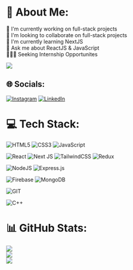 # 💫 About Me:

🔭 I'm currently working on full-stack projects<br>👯 I'm looking to collaborate on full-stack projects<br> 🌱 I'm currently learning NextJS<br>🤔 Ask me about ReactJS & JavaScript <br>👨🏻‍💻 Seeking Internship Opportunites

[![](https://visitcount.itsvg.in/api?id=webdevsudip&icon=2&color=3)](https://visitcount.itsvg.in)

## 🌐 Socials:

[![Instagram](https://img.shields.io/badge/Instagram-%23E4405F.svg?logo=Instagram&logoColor=white)](https://instagram.com/sudipb7_) [![LinkedIn](https://img.shields.io/badge/LinkedIn-%230077B5.svg?logo=linkedin&logoColor=white)](https://linkedin.com/in/sudipb7)

# 💻 Tech Stack:

![HTML5](https://img.shields.io/badge/html5-%23E34F26.svg?style=for-the-badge&logo=html5&logoColor=white)
![CSS3](https://img.shields.io/badge/css3-%231572B6.svg?style=for-the-badge&logo=css3&logoColor=white)
![JavaScript](https://img.shields.io/badge/javascript-%23323330.svg?style=for-the-badge&logo=javascript&logoColor=%23F7DF1E)

![React](https://img.shields.io/badge/react-%2320232a.svg?style=for-the-badge&logo=react&logoColor=%2361DAFB)
![Next JS](https://img.shields.io/badge/Next-black?style=for-the-badge&logo=next.js&logoColor=white)
![TailwindCSS](https://img.shields.io/badge/tailwindcss-%2338B2AC.svg?style=for-the-badge&logo=tailwind-css&logoColor=white)
![Redux](https://img.shields.io/badge/redux-%23593d88.svg?style=for-the-badge&logo=redux&logoColor=white)

![NodeJS](https://img.shields.io/badge/node.js-6DA55F?style=for-the-badge&logo=node.js&logoColor=white)
![Express.js](https://img.shields.io/badge/express.js-%23404d59.svg?style=for-the-badge&logo=express&logoColor=%2361DAFB)

![Firebase](https://img.shields.io/badge/firebase-%23039BE5.svg?style=for-the-badge&logo=firebase)
![MongoDB](https://img.shields.io/badge/MongoDB-%234ea94b.svg?style=for-the-badge&logo=mongodb&logoColor=white)

![GIT](https://img.shields.io/badge/Git-fc6d26?style=for-the-badge&logo=git&logoColor=white)

![C++](https://img.shields.io/badge/c++-%2300599C.svg?style=for-the-badge&logo=c%2B%2B&logoColor=white)

# 📊 GitHub Stats:

![](https://github-readme-stats.vercel.app/api?username=webdevsudip&theme=gotham&hide_border=true&include_all_commits=true&count_private=true)<br/>
![](https://github-readme-streak-stats.herokuapp.com/?user=webdevsudip&theme=gotham&hide_border=true)<br/>
![](https://github-readme-stats.vercel.app/api/top-langs/?username=webdevsudip&theme=gotham&hide_border=true&include_all_commits=true&count_private=true&layout=compact)
